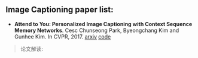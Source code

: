 ## Image Captioning paper list:
- <b>Attend to You: Personalized Image Captioning with Context Sequence Memory Networks</b>.
Cesc Chunseong Park, Byeongchang Kim and Gunhee Kim. In CVPR, 2017.
[arxiv](https://arxiv.org/abs/1704.06485) [code](https://github.com/cesc-park/attend2u)

> 论文解读:


